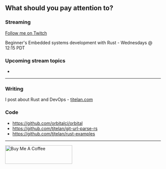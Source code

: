 ## What should you pay attention to? 

### Streaming

[Follow me on Twitch](https://www.twitch.tv/tjtelan) 

Beginner's Embedded systems development with Rust - Wednesdays @ 12:15 PDT

### Upcoming stream topics
  * 

---

### Writing

I post about Rust and DevOps - [tjtelan.com](https://tjtelan.com)

### Code

* https://github.com/orbitalci/orbital
* https://github.com/tjtelan/git-url-parse-rs
* https://github.com/tjtelan/rust-examples

---

<a href="https://www.buymeacoffee.com/tjtelan" target="_blank"><img src="https://cdn.buymeacoffee.com/buttons/v2/default-violet.png" alt="Buy Me A Coffee" style="height: 60px !important;width: 217px !important;" ></a>

